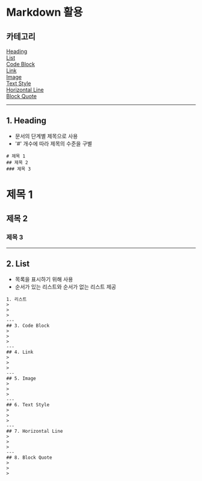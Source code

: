 # Markdown 활용   

## 카테고리   

[Heading](#1.-Heading)   
[List](#2.-List)   
[Code Block](#3.-Code-Block)   
[Link](#4.-Link)   
[Image](#5.-Image)   
[Text Style](#6.-Text-Style)   
[Horizontal Line](#7.-Horizontal-Line)   
[Block Quote](#8.-Block-Quote)

---   
## 1. Heading   
- 문서의 단계별 제목으로 사용
- '#' 개수에 따라 제목의 수준을 구별   
```
# 제목 1
## 제목 2
### 제목 3
```
# 제목 1
## 제목 2
### 제목 3

---   
## 2. List   
- 목록을 표시하기 위해 사용
- 순서가 있는 리스트와 순서가 없는 리스트 제공
```
1. 리스트
>
>
>
---
## 3. Code Block   
>
>
>
---   
## 4. Link   
>
>
>
---
## 5. Image   
>
>
>
---
## 6. Text Style   
>
>
>
---
## 7. Horizontal Line   
>
>
>
---   
## 8. Block Quote   
>
>
>